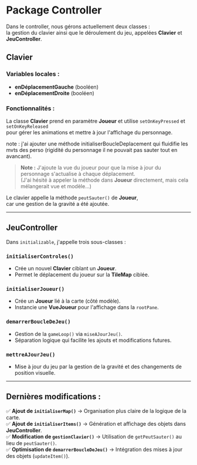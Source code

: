 # Package Controller

Dans le controller, nous gérons actuellement deux classes :  
la gestion du clavier ainsi que le déroulement du jeu, appelées **Clavier** et **JeuController**.

## Clavier

### Variables locales :
- **enDéplacementGauche** (booléen)
- **enDéplacementDroite** (booléen)

### Fonctionnalités :
La classe **Clavier** prend en paramètre **Joueur** et utilise `setOnKeyPressed` et `setOnKeyReleased`  
pour gérer les animations et mettre à jour l'affichage du personnage.

note : j'ai ajouter une méthode initialiserBoucleDeplacement qui fluidifie les mvts des perso
(rigidité du personnage il ne pouvait pas sauter tout en avancant).

> **Note :** J'ajoute la vue du joueur pour que la mise à jour du personnage s'actualise à chaque déplacement.  
> (J'ai hésité à appeler la méthode dans **Joueur** directement, mais cela mélangerait vue et modèle...)

Le clavier appelle la méthode `peutSauter()` de **Joueur**,  
car une gestion de la gravité a été ajoutée.


---

## JeuController

Dans `initializable`, j'appelle trois sous-classes :

### `initialiserControles()`
- Crée un nouvel **Clavier** ciblant un **Joueur**.
- Permet le déplacement du joueur sur la **TileMap** ciblée.

### `initialiserJoueur()`
- Crée un **Joueur** lié à la carte (côté modèle).
- Instancie une **VueJoueur** pour l'affichage dans la `rootPane`.

### `demarrerBoucleDeJeu()`
- Gestion de la `gameLoop()` via `miseAJourJeu()`.
- Séparation logique qui facilite les ajouts et modifications futures.

### `mettreAJourJeu()`
- Mise à jour du jeu par la gestion de la gravité et des changements de position visuelle.

---

## Dernières modifications :
✅ **Ajout de `initialiserMap()`** → Organisation plus claire de la logique de la carte.  
✅ **Ajout de `initialiserItems()`** → Génération et affichage des objets dans **JeuController**.  
✅ **Modification de `gestionClavier()`** → Utilisation de `getPeutSauter()` au lieu de `peutSauter()`.  
✅ **Optimisation de `demarrerBoucleDeJeu()`** → Intégration des mises à jour des objets (`updateItem()`).

